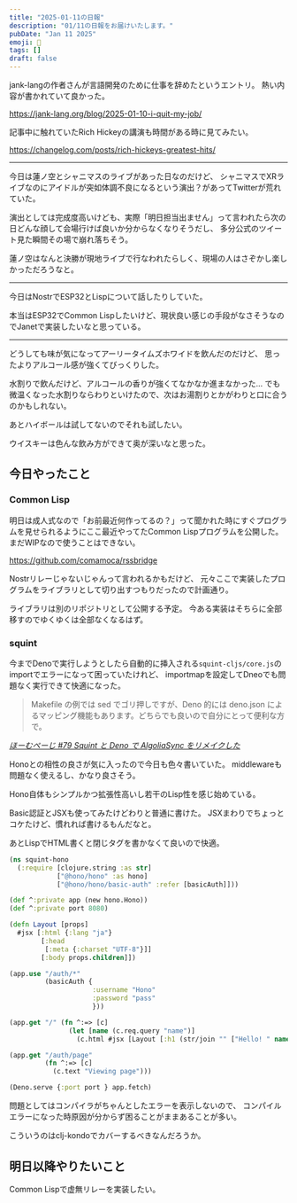```yaml
---
title: "2025-01-11の日報"
description: "01/11の日報をお届けいたします。"
pubDate: "Jan 11 2025"
emoji: 🦊
tags: []
draft: false
---
```


jank-langの作者さんが言語開発のために仕事を辞めたというエントリ。
熱い内容が書かれていて良かった。

https://jank-lang.org/blog/2025-01-10-i-quit-my-job/

記事中に触れていたRich Hickeyの講演も時間がある時に見てみたい。

https://changelog.com/posts/rich-hickeys-greatest-hits/

---

今日は蓮ノ空とシャニマスのライブがあった日なのだけど、
シャニマスでXRライブなのにアイドルが突如体調不良になるという演出？があってTwitterが荒れていた。

演出としては完成度高いけども、実際「明日担当出ません」って言われたら次の日どんな顔して会場行けば良いか分からなくなりそうだし、
多分公式のツイート見た瞬間その場で崩れ落ちそう。

蓮ノ空はなんと決勝が現地ライブで行なわれたらしく、現場の人はさぞかし楽しかっただろうなと。

---

今日はNostrでESP32とLispについて話したりしていた。

本当はESP32でCommon
Lispしたいけど、現状良い感じの手段がなさそうなのでJanetで実装したいなと思っている。

---

どうしても味が気になってアーリータイムズホワイドを飲んだのだけど、
思ったよりアルコール感が強くてびっくりした。

水割りで飲んだけど、アルコールの香りが強くてなかなか進まなかった...
でも微温くなった水割りならわりといけたので、次はお湯割りとかがわりと口に合うのかもしれない。

あとハイボールは試してないのでそれも試したい。

ウイスキーは色んな飲み方ができて奥が深いなと思った。

## 今日やったこと

### Common Lisp

明日は成人式なので「お前最近何作ってるの？」って聞かれた時にすぐプログラムを見せられるようにここ最近やってたCommon
Lispプログラムを公開した。 まだWIPなので使うことはできない。

https://github.com/comamoca/rssbridge

Nostrリレーじゃないじゃんって言われるかもだけど、
元々ここで実装したプログラムをライブラリとして切り出すつもりだったので計画通り。

ライブラリは別のリポジトリとして公開する予定。
今ある実装はそちらに全部移すのでゆくゆくは全部なくなるはず。

### squint

今までDenoで実行しようとしたら自動的に挿入される`squint-cljs/core.js`のimportでエラーになって困っていたけれど、
importmapを設定してDneoでも問題なく実行できて快適になった。

> Makefile の例では sed でゴリ押しですが、Deno 的には deno.json
> によるマッピング機能もあります。どちらでも良いので自分にとって便利な方で。

_[ほーむぺーじ #79 Squint と Deno で AlgoliaSync をリメイクした](https://apribase.net/2024/05/16/squint-algoliasync/)_

Honoとの相性の良さが気に入ったので今日も色々書いていた。
middlewareも問題なく使えるし、かなり良さそう。

Hono自体もシンプルかつ拡張性高いし若干のLisp性を感じ始めている。

Basic認証とJSXも使ってみたけどわりと普通に書けた。
JSXまわりでちょっとコケたけど、慣れれば書けるもんだなと。

あとLispでHTML書くと閉じタグを書かなくて良いので快適。

```clj
(ns squint-hono
  (:require [clojure.string :as str]
            ["@hono/hono" :as hono] 
            ["@hono/hono/basic-auth" :refer [basicAuth]]))

(def ^:private app (new hono.Hono))
(def ^:private port 8080)

(defn Layout [props]
  #jsx [:html {:lang "ja"}
        [:head
         [:meta {:charset "UTF-8"}]]
        [:body props.children]])

(app.use "/auth/*"
         (basicAuth {
                     :username "Hono"
                     :password "pass"
                     }))

(app.get "/" (fn ^:=> [c]
               (let [name (c.req.query "name")]
                 (c.html #jsx [Layout [:h1 (str/join "" ["Hello! " name])]]))))

(app.get "/auth/page"
         (fn ^:=> [c]
           (c.text "Viewing page")))

(Deno.serve {:port port } app.fetch)
```

問題としてはコンパイラがちゃんとしたエラーを表示しないので、
コンパイルエラーになった時原因が分からず困ることがままあることが多い。

こういうのはclj-kondoでカバーするべきなんだろうか。

## 明日以降やりたいこと

Common Lispで虚無リレーを実装したい。
